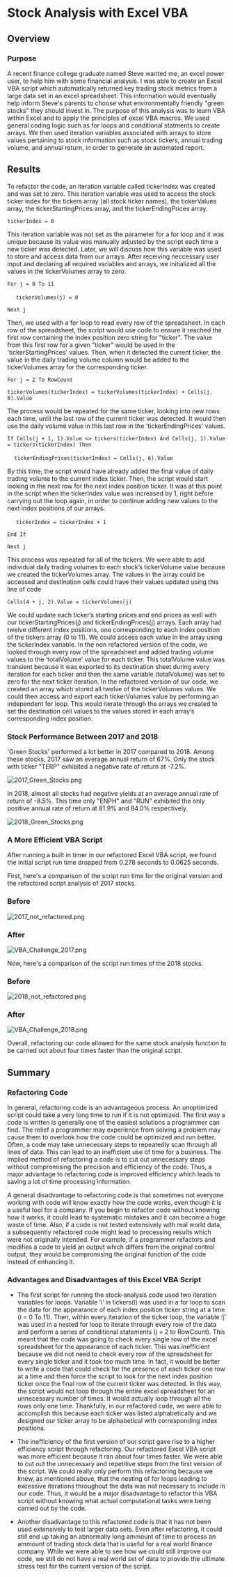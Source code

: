# Stock Analysis with Excel VBA

## Overview

### Purpose

A recent finance college graduate named Steve wanted me, an excel power user, to help him with some financial analysis. I was able to create an Excel VBA script which automatically returned key trading stock metrics from a large data set in an excel spreadsheet. This information would eventually help inform Steve's parents to choose what environmentally friendly "green stocks" they should invest in. The purpose of this analysis was to learn VBA within Excel and to apply the principles of excel VBA macros. We used general coding logic such as for loops and conditional statments to create arrays. We then used iteration variables associated with arrays to store values pertaining to stock information such as stock tickers, annual trading volume, and annual return, in order to generate an automated report.



## Results


To refactor the code, an iteration variable called tickerIndex was created and was set to zero. This iteration variable was used to access the stock ticker index for the tickers array (all stock ticker names), the tickerValues array, the tickerStartingPrices array, and the tickerEndingPrices array.

`tickerIndex = 0`

This iteration variable was not set as the parameter for a for loop and it was unique because its value was manually adjusted by the script each time a new ticker was detected. Later, we will discuss how this variable was used to store and access data from our arrays. After receiving neccessary user input and declaring all required variables and arrays, we initialized all the values in the tickerVolumes array to zero.
 
`For j = 0 To 11`

&nbsp;&nbsp;&nbsp;&nbsp;&nbsp;`tickerVolumes(j) = 0`

`Next j`

Then, we used with a for loop to read every row of the spreadsheet. In each row of the spreadsheet, the script would use code to ensure it reached the first row containing the index position zero string for "ticker". The value from this first row for a given "ticker" would be used in the 'tickerStartingPrices' values. Then, when it detected the current ticker, the value in the daily trading volume column would be added to the tickerVolumes array for the corresponding ticker.

`For j = 2 To RowCount`

`tickerVolumes(tickerIndex) = tickerVolumes(tickerIndex) + Cells(j, 8).Value`

The process would be repeated for the same ticker, looking into new rows each time, until the last row of the current ticker was detected. It would then use the daily volume value in this last row in the 'tickerEndingPrices' values.

`If Cells(j + 1, 1).Value <> tickers(tickerIndex) And Cells(j, 1).Value = tickers(tickerIndex) Then`
    
&nbsp;&nbsp;&nbsp;&nbsp;`tickerEndingPrices(tickerIndex) = Cells(j, 6).Value`

By this time, the script would have already added the final value of daily trading volume to the current index ticker. Then, the script would start looking in the next row for the next index position ticker. It was at this point in the script when the tickerIndex value was increased by 1, right before carrying out the loop again, in order to continue adding new values to the next index positions of our arrays.

&nbsp;&nbsp;&nbsp;&nbsp; `tickerIndex = tickerIndex + 1`

`End If`
 
 `Next j`

This process was repeated for all of the tickers. We were able to add individual daily trading volumes to each stock’s tickerVolume value because we created the tickerVolumes array. The values in the array could be accessed and destination cells could have their values updated using this line of code
  
  `Cells(4 + j, 2).Value = tickerVolumes(j)`
  
We could update each ticker’s starting prices and end prices as well with our tickerStartingPrices(j) and tickerEndingPrices(j) arrays. Each array had twelve different index positions, one corresponding to each index position of the tickers array (0 to 11). We could access each value in the array using the tickerIndex variable. In the non refactored version of the code, we looked through every row of the spreadsheet and added trading volume values to the ‘totalVolume’ value for each ticker. This totalVolume value was transient because it was exported to its destination sheet during every iteration for each ticker and then the same variable (totalVolume) was set to zero for the next ticker iteration. In the refactored version of our code, we created an array which stored all twelve of the tickerVolumes values. We could then access and export each tickerVolumes value by performing an independent for loop. This would iterate through the arrays we created to set the destination cell values to the values stored in each array’s corresponding index position. 

### Stock Performance Between 2017 and 2018

'Green Stocks' performed a lot better in 2017 compared to 2018. Among these stocks, 2017 saw an everage annual return of 67%. Only the stock with ticker "TERP" exhibited a negative rate of return at -7.2%.

![2017_Green_Stocks.png](https://github.com/willmino/stock-analysis/blob/main/2017_Green_Stocks.png)

 In 2018, almost all stocks had negative yields at an average annual rate of return of -8.5%. This time only "ENPH" and "RUN" exhibited the only positive annual rate of return at 81.9% and 84.0% respectively.

![2018_Green_Stocks.png](https://github.com/willmino/stock-analysis/blob/main/2018_Green_Stocks.png)



### A More Efficient VBA Script

After running a built in timer in our refactored Excel VBA script, we found the initial script run time dropped from 0.278 seconds to 0.0625 seconds. 


First, here's a comparison of the script run time for the original version and the refactored script analysis of 2017 stocks.
### Before
![2017_not_refactored.png](https://github.com/willmino/stock-analysis/blob/main/2017_not_refactored.png)
### After
![VBA_Challenge_2017.png](https://github.com/willmino/stock-analysis/blob/main/Resources/VBA_Challenge_2017.png)

Now, here's a comparison of the script run times of the 2018 stocks.
### Before
![2018_not_refactored.png](https://github.com/willmino/stock-analysis/blob/main/2018_not_refactored.png)
### After
![VBA_Challenge_2018.png](https://github.com/willmino/stock-analysis/blob/main/Resources/VBA_Challenge_2018.png)

Overall, refactoring our code allowed for the same stock analysis function to be carried out about four times faster than the original script.


## Summary

### Refactoring Code


In general, refactoring code is an advantageous process. An unoptimized script could take a very long time to run if it is not optimized. The first way a code is written is generally one of the easiest solutions a programmer can find. The relief a programmer may experience from solving a problem may cause them to overlook how the code could be optimized and run better. Often, a code may take unnecessary steps to repeatedly scan through all lines of data. This can lead to an inefficient use of time for a business. The implied method of refactoring a code is to cut out unnecessary steps without compromising the precision and efficiency of the code. Thus, a major advantage to refactoring code is improved efficiency which leads to saving a lot of time processing information.

A general disadvantage to refactoring code is that sometimes not everyone working with code will know exactly how the code works, even though it is a useful tool for a company. If you begin to refactor code without knowing how it works, it could lead to systematic mistakes and it can become a huge waste of time. Also, if a code is not tested extensively with real world data, a subsequently refactored code might lead to processing results which were not originally intended. For example, if a programmer refactors and modifies a code to yield an output which differs from the original control output, they would be compromising the original function of the code instead of enhancing it.

### Advantages and Disadvantages of this Excel VBA Script

- The first script for running the stock-analysis code used two iteration variables for loops. Variable ‘i’ in tickers(i) was used in a for loop to scan the data for the appearance of each index position ticker string at a time (i = 0 To 11). Then, within every iteration of the ticker loop, the variable ‘j’ was used in a nested for loop to iterate through every row of the data and perform a series of conditional statements (j = 2 to RowCount). This meant that the code was going to check every single row of the excel spreadsheet for the appearance of each ticker. This was inefficient because we did not need to check every row of the spreadsheet for every single ticker and it took too much time. In fact, it would be better to write a code that could check for the presence of each ticker one row at a time and then force the script to look for the next index position ticker once the final row of the current ticker was detected. In this way, the script would not loop through the entire excel spreadsheet for an unnecessary number of times. It would actually loop through all the rows only one time. Thankfully, in our refactored code, we were able to accomplish this because each ticker was listed alphabetically and we designed our ticker array to be alphabetical with corresponding index positions.

- The inefficiency of the first version of our script gave rise to a higher efficiency script through refactoring. Our refactored Excel VBA script was more efficient because it ran about four times faster. We were able to cut out the unnecessary and repetitive steps from the first version of the script. We could really only perform this refactoring because we knew, as mentioned above, that the nesting of for loops leading to excessive iterations throughout the data was not necessary to include in our code. Thus, it would be a major disadvantage to refactor this VBA script without knowing what actual computational tasks were being carried out by the code.

- Another disadvantage to this refactored code is that it has not been used extensively to test larger data sets. Even after refactoring, it could still end up taking an abnormally long ammount of time to process an ammount of trading stock data that is useful for a real world finance company. While we were able to see how we could still improve our code, we still do not have a real world set of data to provide the ultimate stress test for the current version of the script.
